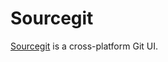# Sourcegit <!-- omit in toc -->

[Sourcegit](https://github.com/sourcegit-scm/sourcegit) is a cross-platform Git UI.
